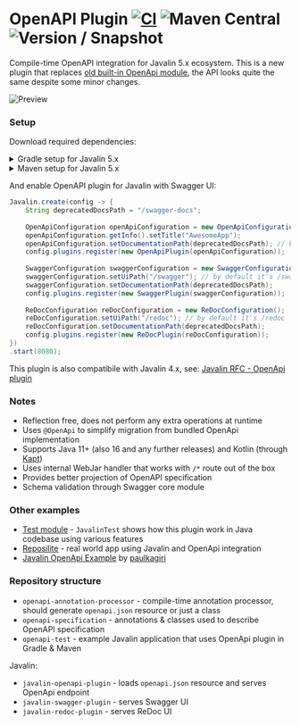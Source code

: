 # OpenAPI Plugin [![CI](https://github.com/javalin/javalin-openapi/actions/workflows/gradle.yml/badge.svg)](https://github.com/javalin/javalin-openapi/actions/workflows/gradle.yml) ![Maven Central](https://img.shields.io/maven-central/v/io.javalin.community.openapi/openapi-annotation-processor?label=Maven%20Central) ![Version / Snapshot](https://maven.reposilite.com/api/badge/latest/snapshots/io/javalin/javalin-openapi-plugin?color=A97BFF&name=Snapshot)
Compile-time OpenAPI integration for Javalin 5.x ecosystem.
This is a new plugin that replaces [old built-in OpenApi module](https://github.com/javalin/javalin/tree/javalin-4x/javalin-openapi), 
the API looks quite the same despite some minor changes.

![Preview](https://user-images.githubusercontent.com/4235722/122982162-d2344f80-d39a-11eb-9a93-e52b9b7b7b53.png)

### Setup
Download required dependencies:

<details>
    <summary>Gradle setup for Javalin 5.x</summary>

```groovy
repositories {
    // For snapshots
    maven { url 'https://maven.reposilite.com/snapshots' }
}

dependencies {
    def openapi = "5.0.1"
    
    // For Java projects
    annotationProcessor("io.javalin.community.openapi:openapi-annotation-processor:$openapi")
    // For Kotlin projects
    kapt("io.javalin.community.openapi:openapi-annotation-processor:$openapi")

    implementation("io.javalin.community.openapi:javalin-openapi-plugin:$openapi") // for /openapi route with JSON scheme
    implementation("io.javalin.community.openapi:javalin-swagger-plugin:$openapi") // for Swagger UI
    implementation("io.javalin.community.openapi:javalin-redoc-plugin:$openapi") // for ReDoc UI
}
```

</details>

<details>
    <summary>Maven setup for Javalin 5.x</summary>

```xml
<project>
    <properties>
        <javalin.version>5.0.1</javalin.version>
    </properties>
    
    <repositories>
        <!-- Snapshots -->
        <repository>
            <id>reposilite-repository</id>
            <url>https://maven.reposilite.com/snapshots</url>
        </repository>
    </repositories>
    
    <dependencies>
        <!-- OpenApi plugin -->
        <dependency>
            <groupId>io.javalin.community.openapi</groupId>
            <artifactId>javalin-openapi-plugin</artifactId>
            <version>${javalin.version}</version>
        </dependency>
        <!-- Swagger plugin -->
        <dependency>
            <groupId>io.javalin.community.openapi</groupId>
            <artifactId>javalin-swagger-plugin</artifactId>
            <version>${javalin.version}</version>
        </dependency>
        <!-- ReDoc plugin -->
        <dependency>
            <groupId>io.javalin.community.openapi</groupId>
            <artifactId>javalin-redoc-plugin</artifactId>
            <version>${javalin.version}</version>
        </dependency>
        <dependency>
            <groupId>org.webjars.npm</groupId>
            <artifactId>redoc</artifactId>
            <version>2.0.0-rc.70</version>
            <exclusions>
                <exclusion>
                    <groupId>*</groupId>
                    <artifactId>*</artifactId>
                </exclusion>
            </exclusions>
        </dependency>
    </dependencies>
    
    <build>
        <pluginManagement>
            <plugins>
                <plugin>
                    <groupId>org.apache.maven.plugins</groupId>
                    <artifactId>maven-compiler-plugin</artifactId>
                    <version>3.10.1</version>
                    <configuration>
                        <annotationProcessorPaths>
                            <annotationProcessorPath>
                                <groupId>io.javalin.community.openapi</groupId>
                                <artifactId>openapi-annotation-processor</artifactId>
                                <version>${javalin.version}</version>
                            </annotationProcessorPath>
                        </annotationProcessorPaths>
                    </configuration>
                </plugin>
            </plugins>
        </pluginManagement>
    </build>
</project>
```

</details>

And enable OpenAPI plugin for Javalin with Swagger UI:

```java
Javalin.create(config -> {
    String deprecatedDocsPath = "/swagger-docs";
    
    OpenApiConfiguration openApiConfiguration = new OpenApiConfiguration();
    openApiConfiguration.getInfo().setTitle("AwesomeApp");
    openApiConfiguration.setDocumentationPath(deprecatedDocsPath); // by default it's /openapi
    config.plugins.register(new OpenApiPlugin(openApiConfiguration));
    
    SwaggerConfiguration swaggerConfiguration = new SwaggerConfiguration();
    swaggerConfiguration.setUiPath("/swagger"); // by default it's /swagger
    swaggerConfiguration.setDocumentationPath(deprecatedDocsPath);
    config.plugins.register(new SwaggerPlugin(swaggerConfiguration));
    
    ReDocConfiguration reDocConfiguration = new ReDocConfiguration();
    reDocConfiguration.setUiPath("/redoc"); // by default it's /redoc
    reDocConfiguration.setDocumentationPath(deprecatedDocsPath);
    config.plugins.register(new ReDocPlugin(reDocConfiguration));
})
.start(8080);
```

This plugin is also compatibile with Javalin 4.x, see: [Javalin RFC - OpenApi plugin](https://github.com/javalin/javalin-openapi/tree/99fe1f8eb1df46a1687653bf433d082d7115d426)

### Notes
* Reflection free, does not perform any extra operations at runtime
* Uses `@OpenApi` to simplify migration from bundled OpenApi implementation
* Supports Java 11+ (also 16 and any further releases) and Kotlin (through [Kapt](https://kotlinlang.org/docs/kapt.html))
* Uses internal WebJar handler that works with `/*` route out of the box
* Provides better projection of OpenAPI specification
* Schema validation through Swagger core module

### Other examples
* [Test module](https://github.com/javalin/javalin-openapi/blob/main/openapi-test/src/main/java/io/javalin/openapi/plugin/test/JavalinTest.java) - `JavalinTest` shows how this plugin work in Java codebase using various features
* [Reposilite](https://github.com/dzikoysk/reposilite) - real world app using Javalin and OpenApi integration
* [Javalin OpenApi Example](https://github.com/paulkagiri/JavalinOpenApiExample) by [paulkagiri](https://github.com/paulkagiri)

### Repository structure
* `openapi-annotation-processor` - compile-time annotation processor, should generate `openapi.json` resource or just a class
* `openapi-specification` - annotations & classes used to describe OpenAPI specification
* `openapi-test` - example Javalin application that uses OpenApi plugin in Gradle & Maven

Javalin:

* `javalin-openapi-plugin` - loads `openapi.json` resource and serves OpenApi endpoint
* `javalin-swagger-plugin` - serves Swagger UI
* `javalin-redoc-plugin` - serves ReDoc UI
